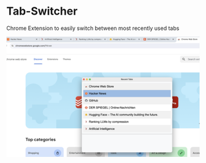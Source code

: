 # Tab-Switcher

Chrome Extension to easily switch between most recently used tabs

![Screenshot](pictures/screenshot.png)

